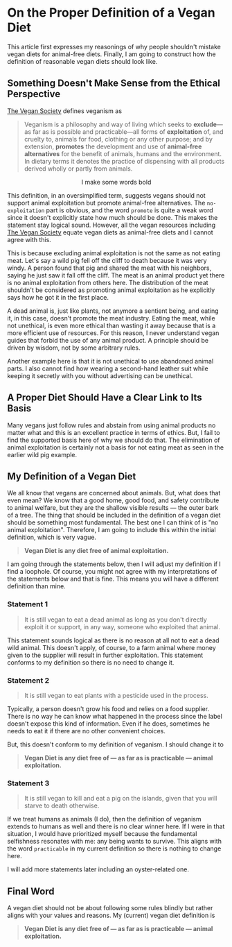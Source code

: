 # On the Proper Definition of a Vegan Diet

This article first expresses my reasonings of why people shouldn't mistake vegan diets for animal-free diets. Finally, I am going to construct how the definition of reasonable vegan diets should look like.

## Something Doesn't Make Sense from the Ethical Perspective

[The Vegan Society](https://www.vegansociety.com/go-vegan/definition-veganismhttps://www.vegansociety.com/go-vegan/definition-veganism) defines veganism as

> Veganism is a philosophy and way of living which seeks to **exclude**—as far as is possible and practicable—all forms of **exploitation** of, and cruelty to, animals for food, clothing or any other purpose; and by extension, **promotes** the development and use of **animal-free alternatives** for the benefit of animals, humans and the environment. In dietary terms it denotes the practice of dispensing with all products derived wholly or partly from animals.
<center>I make some words bold</center>

This definition, in an oversimplified term, suggests vegans should not support animal exploitation but promote animal-free alternatives. The `no-exploitation` part is obvious, and the word `promote` is quite a weak word since it doesn't explicitly state how much should be done. This makes the statement stay logical sound. However, all the vegan resources including [The Vegan Society](https://www.vegansociety.com/go-vegan/how-go-vegan) equate vegan diets as animal-free diets and I cannot agree with this.

This is because excluding animal exploitation is not the same as not eating meat. Let's say a wild pig fell off the cliff to death because it was very windy. A person found that pig and shared the meat with his neighbors, saying he just saw it fall off the cliff. The meat is an animal product yet there is no animal exploitation from others here. The distribution of the meat shouldn't be considered as promoting animal exploitation as he explicitly says how he got it in the first place.

A dead animal is, just like plants, not anymore a sentient being, and eating it, in this case, doesn't promote the meat industry. Eating the meat, while not unethical, is even more ethical than wasting it away because that is a more efficient use of resources. For this reason, I never understand vegan guides that forbid the use of any animal product. A principle should be driven by wisdom, not by some arbitrary rules.

Another example here is that it is not unethical to use abandoned animal parts. I also cannot find how wearing a second-hand leather suit while keeping it secretly with you without advertising can be unethical.

## A Proper Diet Should Have a Clear Link to Its Basis

Many vegans just follow rules and abstain from using animal products no matter what and this is an excellent practice in terms of ethics. But, I fail to find the supported basis here of why we should do that. The elimination of animal exploitation is certainly not a basis for not eating meat as seen in the earlier wild pig example.

## My Definition of a Vegan Diet

We all know that vegans are concerned about animals. But, what does that even mean? We know that a good home, good food, and safety contribute to animal welfare, but they are the shallow visible results — the outer bark of a tree. The thing that should be included in the definition of a vegan diet should be something most fundamental. The best one I can think of is "no animal exploitation". Therefore, I am going to include this within the initial definition, which is very vague.

> **Vegan Diet is any diet free of animal exploitation.**

I am going through the statements below, then I will adjust my definition if I find a loophole. Of course, you might not agree with my interpretations of the statements below and that is fine. This means you will have a different definition than mine.

### Statement 1
> It is still vegan to eat a dead animal as long as you don't directly exploit it or support, in any way, someone who exploited that animal.

This statement sounds logical as there is no reason at all not to eat a dead wild animal. This doesn't apply, of course, to a farm animal where money given to the supplier will result in further exploitation. This statement conforms to my definition so there is no need to change it.

### Statement 2
> It is still vegan to eat plants with a pesticide used in the process.

Typically, a person doesn't grow his food and relies on a food supplier. There is no way he can know what happened in the process since the label doesn't expose this kind of information. Even if he does, sometimes he needs to eat it if there are no other convenient choices.

But, this doesn't conform to my definition of veganism. I should change it to

> **Vegan Diet is any diet free of — as far as is practicable — animal exploitation.**

### Statement 3
> It is still vegan to kill and eat a pig on the islands, given that you will starve to death otherwise.

If we treat humans as animals (I do), then the definition of veganism extends to humans as well and there is no clear winner here. If I were in that situation, I would have prioritized myself because the fundamental selfishness resonates with me: any being wants to survive. This aligns with the word `practicable` in my current definition so there is nothing to change here.

I will add more statements later including an oyster-related one.

## Final Word

A vegan diet should not be about following some rules blindly but rather aligns with your values and reasons. My (current) vegan diet definition is

> **Vegan Diet is any diet free of — as far as is practicable — animal exploitation.**
